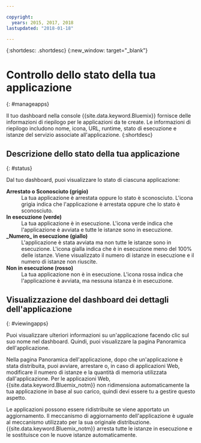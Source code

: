 ```yaml
---

copyright:
  years: 2015, 2017, 2018
lastupdated: "2018-01-18"

---
```


{:shortdesc: .shortdesc}
{:new_window: target="_blank"}

# Controllo dello stato della tua applicazione
{: #manageapps}

Il tuo dashboard nella console {{site.data.keyword.Bluemix}} fornisce delle informazioni di riepilogo per le applicazioni da te create. Le informazioni di riepilogo includono nome, icona, URL, runtime, stato di esecuzione e istanze del servizio associate all'applicazione.
{:shortdesc}

## Descrizione dello stato della tua applicazione
{: #status}

Dal tuo dashboard, puoi visualizzare lo stato di ciascuna applicazione:

<dl>
<dt>
<strong>
Arrestato o Sconosciuto (grigio)
</strong>
</dt>
<dd>
La tua applicazione è arrestata oppure lo stato è sconosciuto. L'icona grigia indica che l'applicazione è arrestata oppure che lo stato è sconosciuto.
</dd>
<dt>
<strong>
In esecuzione (verde)
</strong>
</dt>
<dd>
La tua applicazione è in esecuzione. L'icona verde indica che l'applicazione è avviata e tutte le istanze sono in esecuzione.
</dd>
<dt>
<strong>
_Numero_  in esecuzione (giallo)
</strong>
</dt>
<dd>
L'applicazione è stata avviata ma non tutte le istanze sono in esecuzione. L'icona gialla indica che è in esecuzione meno del 100% delle istanze. Viene visualizzato il numero di istanze in esecuzione e il numero di istanze non riuscite.
</dd>
<dt>
<strong>
Non in esecuzione (rosso)
</strong>
</dt>
<dd>
La tua applicazione non è in esecuzione. L'icona rossa indica che l'applicazione è avviata, ma nessuna istanza è in esecuzione.
</dd>
</dl>

## Visualizzazione del dashboard dei dettagli dell'applicazione
{: #viewingapps}

Puoi visualizzare ulteriori informazioni su un'applicazione facendo clic sul suo nome nel dashboard. Quindi, puoi visualizzare la pagina Panoramica dell'applicazione.

Nella pagina Panoramica dell'applicazione, dopo che un'applicazione è stata distribuita, puoi avviare, arrestare o, in caso di applicazioni Web, modificare il numero di istanze e la quantità di memoria utilizzata dall'applicazione. Per le applicazioni Web, {{site.data.keyword.Bluemix_notm}} non ridimensiona automaticamente la tua applicazione in base al suo carico, quindi devi essere tu a gestire questo aspetto.

Le applicazioni possono essere ridistribuite se viene apportato un aggiornamento. Il meccanismo di aggiornamento dell'applicazione è uguale al meccanismo utilizzato per la sua originale distribuzione. {{site.data.keyword.Bluemix_notm}} arresta
tutte le istanze in esecuzione e le sostituisce con le nuove istanze automaticamente.
